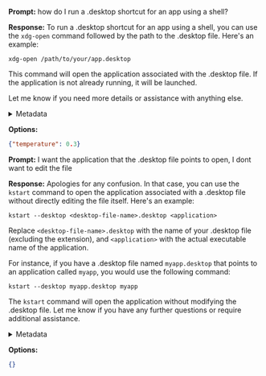 **Prompt:**
how do I run a .desktop shortcut for an app using a shell?


**Response:**
To run a .desktop shortcut for an app using a shell, you can use the `xdg-open` command followed by the path to the .desktop file. Here's an example:

```
xdg-open /path/to/your/app.desktop
```

This command will open the application associated with the .desktop file. If the application is not already running, it will be launched.

Let me know if you need more details or assistance with anything else.

<details><summary>Metadata</summary>

- Duration: 4413 ms
- Datetime: 2023-07-31T13:46:37.726982
- Model: gpt-3.5-turbo-0613

</details>

**Options:**
```json
{"temperature": 0.3}
```

**Prompt:**
I want the application that the .desktop file points to open, I dont want to edit the file

**Response:**
Apologies for any confusion. In that case, you can use the `kstart` command to open the application associated with a .desktop file without directly editing the file itself. Here's an example:

```
kstart --desktop <desktop-file-name>.desktop <application>
```

Replace `<desktop-file-name>.desktop` with the name of your .desktop file (excluding the extension), and `<application>` with the actual executable name of the application.

For instance, if you have a .desktop file named `myapp.desktop` that points to an application called `myapp`, you would use the following command:

```
kstart --desktop myapp.desktop myapp
```

The `kstart` command will open the application without modifying the .desktop file. Let me know if you have any further questions or require additional assistance.

<details><summary>Metadata</summary>

- Duration: 6799 ms
- Datetime: 2023-07-31T13:47:33.921710
- Model: gpt-3.5-turbo-0613

</details>

**Options:**
```json
{}
```

